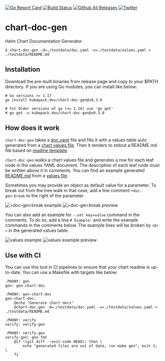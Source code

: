 [![Go Report Card](https://goreportcard.com/badge/kubepack.dev/chart-doc-gen)](https://goreportcard.com/report/kubepack.dev/chart-doc-gen)
[![Build Status](https://github.com/kubepack/chart-doc-gen/workflows/CI/badge.svg)](https://github.com/kubepack/chart-doc-gen/actions?workflow=CI)
[![Github All Releases](https://img.shields.io/github/downloads/kubepack/chart-doc-gen/total.svg)](https://github.com/kubepack/chart-doc-gen/releases)
[![Twitter](https://img.shields.io/twitter/follow/kubepack.svg?style=social&logo=twitter&label=Follow)](https://twitter.com/intent/follow?screen_name=Kubepack)

# chart-doc-gen
Helm Chart Documentation Generator

```console
$ chart-doc-gen -d=./testdata/doc.yaml -v=./testdata/values.yaml > ./testdata/README.md
```

## Installation

Download the pre-built binaries from release page and copy to your $PATH directory. If you are using Go modules, you can install like below:


```console
# Go versions >= 1.17
go install kubepack.dev/chart-doc-gen@v0.3.0

# For Older versions of go (<= 1.16) use 'go get'
# go get -u kubepack.dev/chart-doc-gen@v0.3.0
```


## How does it work

`chart-doc-gen` takes a [doc.yaml](./testdata/doc.yaml) file and fills it with a values table auto generated from a [chart values file](./testdata/values.yaml). Then it renders to stdout a README.md file based on [readme template](./templates/readme.tpl).

`chart-doc-gen` walks a chart values file and generates a row for each leaf node in the values YAML document.
The description of each leaf node must be written above it in comments.
You can find an example generated [README.md](./testdata/README.md) from a [values file](./testdata/values.yaml).

Sometimes you may provide an object as default value for a parameter. To break out from the tree walk in that case,
add a line comment `+doc-gen:break` to the right of the parameter.

![+doc-gen:break example](./images/doc_gen_break.png "+doc-gen:break example")
![+doc-gen:break preview](./images/doc_gen_break_preview.png "+doc-gen:break preview")

You can also add an example for `--set key=value` command in the comments. To do so, add a line `# Example:`
and write the example commands in the comments below. The example lines will be broken by `<br >` in the
generated values table.

![values example](./images/values-example.png "Example in Description")
![values example preview](./images/values-example-preview.png "Preview Example in Description")

## Use with CI

You can use this tool in CI pipelines to ensure that your chart readme is up-to-date. You can use a Makefile with targets like below:

```console
.PHONY: gen
gen: gen-chart-doc

.PHONY: gen-chart-doc
gen-chart-doc:
	@echo "Generate chart docs"
	@chart-doc-gen -d=./testdata/doc.yaml -v=./testdata/values.yaml > ./testdata/README.md

.PHONY: verify
verify: verify-gen

.PHONY: verify-gen
verify-gen: gen fmt
	@if !(git diff --exit-code HEAD); then \
		echo "generated files are out of date, run make gen"; exit 1; \
	fi
```
